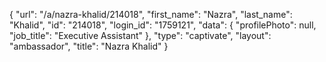 {
    "url": "\/a\/nazra-khalid\/214018",
    "first_name": "Nazra",
    "last_name": "Khalid",
    "id": "214018",
    "login_id": "1759121",
    "data": {
        "profilePhoto": null,
        "job_title": "Executive Assistant"
    },
    "type": "captivate",
    "layout": "ambassador",
    "title": "Nazra Khalid"
}